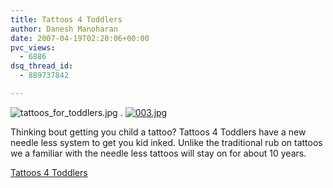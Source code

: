 ```yaml
---
title: Tattoos 4 Toddlers
author: Danesh Manoharan
date: 2007-04-19T02:20:06+00:00
pvc_views:
  - 6886
dsq_thread_id:
  - 889737842

---
```

![tattoos_for_toddlers.jpg][1] . [![003.jpg][2]][3]

Thinking bout getting you child a tattoo? Tattoos 4 Toddlers have a new needle less system to get you kid inked. Unlike the traditional rub on tattoos we a familiar with the needle less tattoos will stay on for about 10 years.

 [Tattoos 4 Toddlers][4]

 [1]: /wp-content/uploads/2007/04/tattoos_for_toddlers.jpg "tattoos_for_toddlers.jpg"
 [2]: /wp-content/uploads/2007/04/003.jpg "003.jpg"
 [3]: http://www.tattoos4toddlers.com/ "003.jpg"
 [4]: http://www.tattoos4toddlers.com/